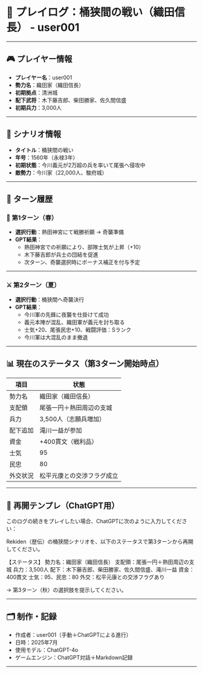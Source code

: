 # 📝 プレイログ：桶狭間の戦い（織田信長） - user001

---

## 🎮 プレイヤー情報

- **プレイヤー名**：user001  
- **勢力名**：織田家（織田信長）  
- **初期拠点**：清洲城  
- **配下武将**：木下藤吉郎、柴田勝家、佐久間信盛  
- **初期兵力**：3,000人  

---

## 📘 シナリオ情報

- **タイトル**：桶狭間の戦い  
- **年号**：1560年（永禄3年）  
- **初期状態**：今川義元が2万超の兵を率いて尾張へ侵攻中  
- **敵勢力**：今川家（22,000人、駿府城）

---

## 📅 ターン履歴

### 🔰 第1ターン（春）

- **選択行動**：熱田神宮にて戦勝祈願 → 奇襲準備  
- **GPT結果**：
  - 熱田神宮での祈願により、部隊士気が上昇（+10）
  - 木下藤吉郎が兵士の団結を促進
  - 次ターン、奇襲選択時にボーナス補正を付与予定

---

### ⚔️ 第2ターン（夏）

- **選択行動**：桶狭間へ奇襲決行  
- **GPT結果**：
  - 今川軍の先鋒に夜襲を仕掛けて成功
  - 義元本陣が混乱、織田軍が義元を討ち取る
  - 士気+20、尾張民忠+10、戦闘評価：Sランク
  - 今川軍は大混乱のまま撤退

---

## 📊 現在のステータス（第3ターン開始時点）

| 項目 | 状態 |
|------|------|
| 勢力名 | 織田家（織田信長） |
| 支配領 | 尾張一円＋熱田周辺の支城 |
| 兵力 | 3,500人（志願兵増加） |
| 配下追加 | 滝川一益が参加 |
| 資金 | +400貫文（戦利品） |
| 士気 | 95 |
| 民忠 | 80 |
| 外交状況 | 松平元康との交渉フラグ成立 |

---

## 🔁 再開テンプレ（ChatGPT用）

このログの続きをプレイしたい場合、ChatGPTに次のように入力してください：

Rekiden（歴伝）の桶狭間シナリオを、以下のステータスで第3ターンから再開してください。

【ステータス】
勢力名：織田家（織田信長）
支配領：尾張一円＋熱田周辺の支城
兵力：3,500人
配下：木下藤吉郎、柴田勝家、佐久間信盛、滝川一益
資金：400貫文
士気：95、民忠：80
外交：松平元康との交渉フラグあり

→ 第3ターン（秋）の選択肢を提示してください。

---

## 🗂 制作・記録

- 作成者：user001（手動＋ChatGPTによる進行）
- 日時：2025年7月
- 使用モデル：ChatGPT-4o
- ゲームエンジン：ChatGPT対話＋Markdown記録

---
